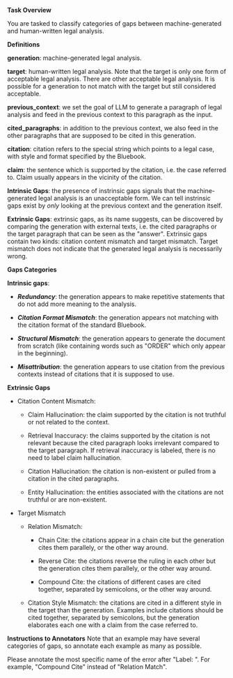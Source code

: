 **Task Overview**

You are tasked to classify categories of gaps between machine-generated and human-written legal analysis. 

**Definitions**

**generation**: machine-generated legal analysis.

**target**: human-written legal analysis. Note that the target is only one form of acceptable legal analysis. There are other acceptable legal analysis. It is possible for a generation to not match with the target but still considered acceptable.

**previous_context**: we set the goal of LLM to generate a paragraph of legal analysis and feed in the previous context to this paragraph as the input.

**cited_paragraphs**: in addition to the previous context, we also feed in the other paragraphs that are supposed to be cited in this generation.

**citation**: citation refers to the special string which points to a legal case, with style and format specified by the Bluebook.

**claim**: the sentence which is supported by the citation, i.e. the case referred to. Claim usually appears in the vicinity of the citation.

**Intrinsic Gaps**: the presence of instrinsic gaps signals that the machine-generated legal analysis is an unacceptable form. We can tell instrinsic gaps exist by _only_ looking at the previous context and the generation itself.

**Extrinsic Gaps**: extrinsic gaps, as its name suggests, can be discovered by comparing the generation with external texts, i.e. the cited paragraphs or the target paragraph that can be seen as the "answer". Extrinsic gaps contain two kinds: citation content mismatch and target mismatch. Target mismatch does not indicate that the generated legal analysis is necessarily wrong.

**Gaps Categories**

**Intrinsic gaps**:

* ***Redundancy***: the generation appears to make repetitive statements that do not add more meaning to the analysis.

* ***Citation Format Mismatch***: the generation appears not matching with the citation format of the standard Bluebook.

* ***Structural Mismatch***: the generation appears to generate the document from scratch (like containing words such as "ORDER" which only appear in the beginning).

* ***Misattribution***: the generation appears to use citation from the previous contexts instead of citations that it is supposed to use.



**Extrinsic Gaps**

* Citation Content Mismatch: 

    * Claim Hallucination: the claim supported by the citation is not truthful or not related to the context.

    * Retrieval Inaccuracy: the claims supported by the citation is not relevant because the cited paragraph looks irrelevant compared to the target paragraph. If retrieval inaccuracy is labeled, there is no need to label claim hallucination.

    * Citation Hallucination: the citation is non-existent or pulled from a citation in the cited paragraphs.

    * Entity Hallucination: the entities associated with the citations are not truthful or are non-existent.

* Target Mismatch

    * Relation Mismatch: 

        * Chain Cite: the citations appear in a chain cite but the generation cites them parallely, or the other way around.

        * Reverse Cite: the citations reverse the ruling in each other but the generation cites them parallely, or the other way around.

        * Compound Cite: the citations of different cases are cited together, separated by semicolons, or the other way around.

    * Citation Style Mismatch: the citations are cited in a different style in the target than the generation. Examples include citations should be cited together, separated by semicolons, but the generation elaborates each one with a claim from the case referred to.

**Instructions to Annotators**
Note that an example may have several categories of gaps, so annotate each example as many as possible.

Please annotate the most specific name of the error after "Label: ". For example, "Compound Cite" instead of "Relation Match".

